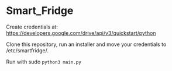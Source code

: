 # Smart_Fridge

Create credentials at: https://developers.google.com/drive/api/v3/quickstart/python

Clone this repository, run an installer and move your credentials to /etc/smartfridge/.

Run with sudo `python3 main.py`
